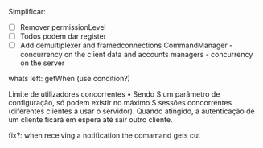 Simplificar:
- [ ] Remover permissionLevel
- [ ] Todos podem dar register
- [ ] Add demultiplexer and framedconnections
CommandManager - concurrency on the client
data and accounts managers - concurrency on the server

whats left:
getWhen (use condition?)

Limite de utilizadores concorrentes
• Sendo S um parâmetro de configuração, só podem existir no máximo S sessões concorrentes
(diferentes clientes a usar o servidor). Quando atingido, a autenticação de um cliente ficará
em espera até sair outro cliente.

fix?: when receiving a notification the comamand gets cut